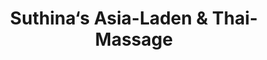 ---
title: "Suthina‘s Asia-Laden & Thai-Massage"
url: /biberach-an-der-riss/suthina-s-asia-laden-und-thai-massage/
shop: Lebensmittel
---